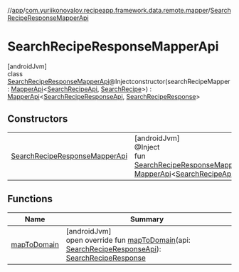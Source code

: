 //[app](../../../index.md)/[com.yuriikonovalov.recipeapp.framework.data.remote.mapper](../index.md)/[SearchRecipeResponseMapperApi](index.md)

# SearchRecipeResponseMapperApi

[androidJvm]\
class [SearchRecipeResponseMapperApi](index.md)@Injectconstructor(searchRecipeMapper: [MapperApi](../-mapper-api/index.md)&lt;[SearchRecipeApi](../../com.yuriikonovalov.recipeapp.framework.data.remote.model/-search-recipe-api/index.md), [SearchRecipe](../../com.yuriikonovalov.recipeapp.application.entities/-search-recipe/index.md)&gt;) : [MapperApi](../-mapper-api/index.md)&lt;[SearchRecipeResponseApi](../../com.yuriikonovalov.recipeapp.framework.data.remote.model/-search-recipe-response-api/index.md), [SearchRecipeResponse](../../com.yuriikonovalov.recipeapp.application.entities/-search-recipe-response/index.md)&gt;

## Constructors

| | |
|---|---|
| [SearchRecipeResponseMapperApi](-search-recipe-response-mapper-api.md) | [androidJvm]<br>@Inject<br>fun [SearchRecipeResponseMapperApi](-search-recipe-response-mapper-api.md)(searchRecipeMapper: [MapperApi](../-mapper-api/index.md)&lt;[SearchRecipeApi](../../com.yuriikonovalov.recipeapp.framework.data.remote.model/-search-recipe-api/index.md), [SearchRecipe](../../com.yuriikonovalov.recipeapp.application.entities/-search-recipe/index.md)&gt;) |

## Functions

| Name | Summary |
|---|---|
| [mapToDomain](map-to-domain.md) | [androidJvm]<br>open override fun [mapToDomain](map-to-domain.md)(api: [SearchRecipeResponseApi](../../com.yuriikonovalov.recipeapp.framework.data.remote.model/-search-recipe-response-api/index.md)): [SearchRecipeResponse](../../com.yuriikonovalov.recipeapp.application.entities/-search-recipe-response/index.md) |

